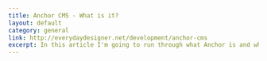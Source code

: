 ```yaml
---
title: Anchor CMS - What is it?
layout: default
category: general
link: http://everydaydesigner.net/development/anchor-cms
excerpt: In this article I'm going to run through what Anchor is and why you might want to use it
---
```

